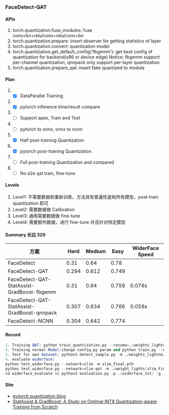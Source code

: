 <!--
 * @Author: xieydd
 * @since: 2020-06-09 11:20:14
 * @lastTime: 2020-07-02 09:41:55
 * @LastAuthor: Do not edit
 * @message: 
--> 
### FaceDetect-QAT



#### APIs
1. torch.quantization.fuse_modules: fuse conv+bn+relu/conv+relu/conv+bn
2. torch.quantization.prepare: insert observer for getting statistics of layer
3. torch.quantization.convert: quantization model
4. torch.quantization.get_default_config('fbgemm'): get best config of quantization for backend(x86 or device edge) Notice: fbgemm support per-channel quantization, qnnpack only support per-layer quantization
5. torch.quantization.prepare_qat: insert fake quantized to module

#### Plan
1. - [x] DataParallel Training  
2. - [x] pytorch inference time/result compare
3. - [ ] Support apex, Train and Test
4. - [ ] pytorch to onnx, onnx to ncnn
5. - [x] Half post-training Quantization
6. - [x] pytorch post-training Quantization
7. - [ ] Full post-training Quantization and compared
8. - [ ] No e2e qat train, fine-tune

#### Levels
1. Level1: 不需要数据和重新训练，方法具有普遍性是和所有模型，post-train quantization 即可
2. Level2: 需要数据做 Calibration 
3. Level3: 通用需要数据做 fine-tune
4. Level4: 需要额外数据，进行 fine-tune 并且针对特定模型

#### Summary 长边 320
| 方案 | Hard | Medium | Easy| WiderFace Speed
| ---- | ---- | ----  | ---- | ---- |
| FaceDetect| 0.31| 0.64| 0.78| |
| FaceDetect-QAT| 0.294| 0.612| 0.749| |
| FaceDetect-QAT-StatAssist-GradBoost-fbgemm| 0.31| 0.64| 0.759 | 0.076s|
| FaceDetect-QAT-StatAssist-GradBoost-qnnpack| 0.307| 0.634| 0.766 | 0.058s|
| FaceDetect-NCNN| 0.304| 0.642| 0.774| |

#### Record
```s
1. Training QAT: python train_quantization.py --resume=./weights_lightnn/model_249.pth -b 64 or change config.py param and python train.py --network=slim-qat 
2. Training normal Model:change config.py param and python train.py --network=slim
3. Test for own dataset: python3 detect_sample.py -m ./weights_lightnn/model_249.pth --network=slim-qat  --cpu
4. evaluate widerface: 
python test_widerface.py --network=slim -m slim_Final.pth
python test_widerface.py --network=slim-qat -m ./weight_lights/slim_Final.pth --cpu
cd widerface_evaluate && python3 evaluation.py -p ./widerface_txt/ -g ./ground_truth
```
#### Site
- [pytorch quantization blog](https://pytorch.org/blog/introduction-to-quantization-on-pytorch/)
- [StatAssist & GradBoost: A Study on Optimal INT8 Quantization-aware Training from Scratch](https://github.com/clovaai/StatAssist-GradBoost) 

